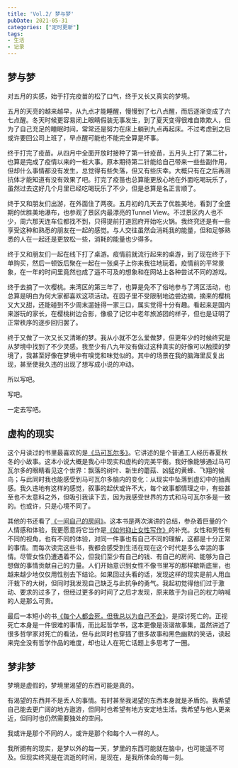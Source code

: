 ```yaml
---
title: 'Vol.2/ 梦与梦'
pubDate: 2021-05-31
categories: ["定时更新"]
tags:
- 生活
- 记录
---
```


## 梦与梦

对五月的实感，始于打完疫苗的松了口气，终于又长又真实的梦境。

五月的天亮的越来越早，从九点才能睡醒，慢慢到了七八点醒，而后逐渐变成了六七点醒。冬天时候更容易闭上眼睛假装无事发生，到了夏天变得很难自欺欺人，但为了自己充足的睡眠时间，常常还是努力在床上躺到九点再起床。不过考虑到之后或许要回公司上班了，早点醒可能也不能完全算是坏事。

终于打完了疫苗。从四月中全面开放时接种了第一针疫苗，五月头上打了第二针，也算是完成了疫情以来的一桩大事。原本期待第二针能给自己带来一些些副作用，但却什么事情都没有发生，总觉得有些失落，但又有些庆幸。大概只有在之后再测抗体才能知道有没有效果了吧。打完了疫苗也总算能更放心地在外面吃喝玩乐了，虽然过去这好几个月里已经吃喝玩乐了不少，但是总算是名正言顺了。

终于又和朋友们出游，在外面住了两夜。五月初的几天去了优胜美地，看到了全盛期的优胜美地瀑布，也参观了景区内最漂亮的Tunnel View。不过景区内人也不少，周六那天连车位都找不到，只得提前打道回府开始吃火锅。我终究还是有一些享受这种和熟悉的朋友在一起的感觉。与人交往虽然会消耗我的能量，但和足够熟悉的人在一起还是更放松一些，消耗的能量也少得多。

终于又和朋友们一起在线下打了桌游。疫情前就流行起来的桌游，到了现在终于下单购买，然后一顿饭后聚在一起在一张桌子上你来我往地玩着。疫情前的平常景象，在一年的时间里竟然也成了遥不可及的想象和在网站上各种尝试不同的游戏。

终于去摘了一次樱桃。来湾区的第三年了，也算是免不了俗地参与了湾区活动，也总算是明白为何大家都喜欢这项活动。在园子里不受限制地边尝边摘，摘来的樱桃又大又甜，还能碰到不少周末遛娃得一家三口，属实觉得十分有趣。看起来是国内来游玩的家长，在樱桃树边合影，像极了记忆中老年旅游团的样子，但也是证明了正常秩序的逐步回归罢了。

终于又做了一次又长又清晰的梦。我从小就不怎么爱做梦，但更年少的时候终究是从梦境中找到了不少灵感。我至少有八九年没有做过这种真实的好像可以触摸的梦境了，我甚至好像在梦境中有嗅觉和味觉似的。其中的场景在我的脑海里反复出现，甚至使我久违的出现了想写成小说的冲动。

所以写吧。

写吧。

一定去写吧。

## 虚构的现实

这个月读过的书里最喜欢的是[《马可瓦尔多》](https://book.douban.com/subject/34799583/)。它讲述的是个普通工人经历春夏秋冬的小故事。这本小说大概是我心中现实和虚构的完美平衡。我好像能够通过马可瓦尔多的眼睛看见这个世界：飘落的树叶、新生的蘑菇、凶猛的黄蜂、飞翔的候鸟；与此同时我也能感受到马可瓦尔多脑内的变化：从现实中坠落到虚幻中的抽离感。我久违地有这样的感觉，叙事的起伏或许不大，每个故事都情理之中，有些甚至也不太意料之外，但吸引我读下去，因为我感受世界的方式和马可瓦尔多是一致的。也或许，只是心境不同了。

其他的书还看了[《一间自己的房间》](https://book.douban.com/subject/25844144/)。这本书是两次演讲的总结，参杂着巨量的个人情感和体验，我更愿意将它当作是[《如何抑止女性写作》](https://book.douban.com/subject/35229199/)的补充。女性和男性有不同的视角，也有不同的体验，对同一件事也有自己不同的理解，这都是十分正常的事情。而每次读完这些书，我都会感受到生活在现在这个时代是多么幸运的事情。尽管女性仍遭遇着不公，但我们至少有自己的钱、有自己的房间、能够为自己想做的事情贡献自己的力量。人们开始意识到女性不像书里写的那样歇斯底里，也越来越少地仅仅用性别去下结论。如果回过头看的话，发现这样的现实是前人用血汗栽下的大树，但同时我发现自己缺乏与此抗争的勇气。我起初觉得他们过于激动、要求的过多了，但经过更多的时间了之后才发现，原来敢于为自己的权力呐喊的人是那么可贵。

最后一本短小的书[《每个人都会死，但我总以为自己不会》](https://book.douban.com/subject/25718139/)，是探讨死亡的。正视死亡本身是一件很难的事情，而比起哲学书，这本更像是诙谐故事集，虽然讲述了很多哲学家对死亡的看法，但与此同时也穿插了很多故事和黑色幽默的笑话，读起来完全没有哲学作品的难度，却也让人在死亡话题上多思考了一圈。

## 梦非梦

梦境是虚假的，梦境里渴望的东西可能是真的。

有渴望的东西并不是丢人的事情。有时甚至我渴望的东西本身就是矛盾的。我希望自己能去更广阔的地方遨游，但同时也希望有地方安定地生活。我希望与他人更亲近，但同时也仍然需要独处的空间。

我或许是那个不同的人，或许是那个和每个人一样的人。

我所拥有的现实，是梦以外的每一天，梦里的东西可能就在脑中，也可能遥不可及。但现实终究是在流逝的时间，是现在，是我所体会的每一刻。
